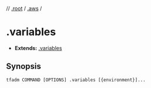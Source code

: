 // [.root] / [.aws] /

# .variables

- **Extends:** [.variables](../../../.tfadm/resources/.variables.md)

## Synopsis

```
tfadm COMMAND [OPTIONS] .variables [{environment}]...
```

[.aws]: README.md
[.root]: ../../../.tfadm/resources/README.md
